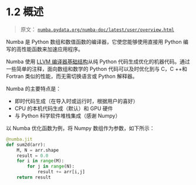 # 1.2 概述

> 原文： [`numba.pydata.org/numba-doc/latest/user/overview.html`](http://numba.pydata.org/numba-doc/latest/user/overview.html)

Numba 是 Python 数组和数值函数的编译器，它使您能够使用直接用 Python 编写的高性能函数来加速应用程序。

Numba 使用 [LLVM 编译器基础结构](http://llvm.org/)从纯 Python 代码生成优化的机器代码。通过一些简单的注释，面向数组和数学的 Python 代码可以及时优化到与 C，C ++和 Fortran 类似的性能，而无需切换语言或 Python 解释器。

Numba 的主要特点是：

*   即时代码生成（在导入时或运行时，根据用户的喜好）
*   CPU 的本机代码生成（默认）和 GPU 硬件
*   与 Python 科学软件堆栈集成（感谢 Numpy）

以 Numba 优化函数为例，将 Numpy 数组作为参数，如下所示：

```py
@numba.jit
def sum2d(arr):
    M, N = arr.shape
    result = 0.0
    for i in range(M):
        for j in range(N):
            result += arr[i,j]
    return result

```